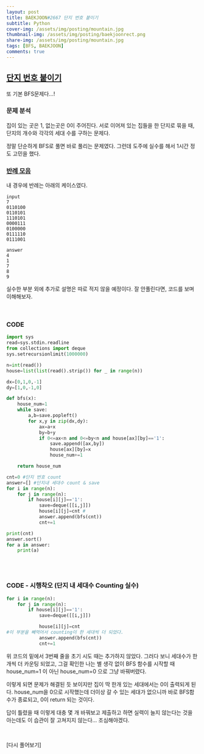 ```yaml
---
layout: post
title: BAEKJOON#2667 단지 번호 붙이기
subtitle: Python
cover-img: /assets/img/posting/mountain.jpg
thumbnail-img: /assets/img/posting/baekjoonrect.png
share-img: /assets/img/posting/mountain.jpg
tags: [BFS, BAEKJOON]
comments: true
---
```


## [단지 번호 붙이기](https://www.acmicpc.net/problem/2667)

또 기본 BFS문제다...!

### 문제 분석

집이 있는 곳은 1, 없는곳은 0이 주어진다. 서로 이어져 있는 집들을 한 단지로 묶을 때, 단지의 개수와 각각의 세대 수를 구하는 문제다.

정말 단순하게 BFS로 풀면 바로 풀리는 문제였다. 그런데 도주에 실수를 해서 1시간 정도 고민을 했다.

### [반례 모음](https://youseop.github.io/BOJ_TESTCASE/#/)

내 경우에 반례는 아래의 케이스였다.

```
input
7
0110100
0110101
1110101
0000111
0100000
0111110
0111001

answer
4
1
7
8
9
```

실수한 부분 외에 추가로 설명은 따로 적지 않을 예정이다.
잘 안풀린다면, 코드를 보며 이해해보자.

<br>

### CODE

```python
import sys
read=sys.stdin.readline
from collections import deque
sys.setrecursionlimit(1000000)

n=int(read())
house=list(list(read().strip()) for _ in range(n))

dx=[0,1,0,-1]
dy=[1,0,-1,0]

def bfs(x):
    house_num=1
    while save:
        a,b=save.popleft()
        for x,y in zip(dx,dy):
            ax=a+x
            by=b+y
            if 0<=ax<n and 0<=by<n and house[ax][by]=='1':
                save.append([ax,by])
                house[ax][by]=x
                house_num+=1

    return house_num

cnt=0 #단지 번호 count
answer=[] #단지내 세대수 count & save
for i in range(n):
    for j in range(n):
        if house[i][j]=='1':
            save=deque([[i,j]])
            house[i][j]=cnt #
            answer.append(bfs(cnt))
            cnt+=1

print(cnt)
answer.sort()
for a in answer:
    print(a)
```

<br>

<br>

### CODE - 시행착오 (단지 내 세대수 Counting 실수)

```python
for i in range(n):
    for j in range(n):
        if house[i][j]=='1':
            save=deque([[i,j]])

            house[i][j]=cnt
#이 부분을 빼먹어서 counting이 한 세대씩 더 되었다.
            answer.append(bfs(cnt))
            cnt+=1
```

위 코드의 밑에서 3번째 줄을 초기 시도 때는 추가하지 않았다.
그러다 보니 세대수가 한개씩 더 카운팅 되었고, 그걸 확인한 나는 별 생각 없이
BFS 함수를 시작할 때
house_num=1 이 아닌
house_num=0 으로 그냥 바꿔버렸다.

이렇게 되면 문제가 해결된 듯 보이지만 집이 딱 한개 있는 세대에서는 0이 출력되게 된다.
house_num을 0으로 시작했는데 더이상 갈 수 있는 세대가 없으니까 바로 BFS함수가 종료되고, 0이 return 되는 것이다.

답이 틀렸을 때 이렇게 대충 몇 개 바꿔보고 제출하고 하면 실력이 늘지 않는다는 것을 아는데도 이 습관이 잘 고쳐지지 않는다... 조심해야겠다.

<br>

[다시 풀어보기]
<br>
<br>
